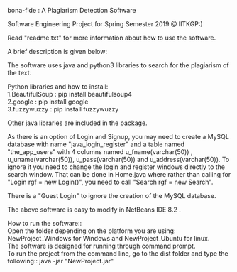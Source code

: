 bona-fide : A Plagiarism Detection Software

Software Engineering Project for Spring Semester 2019 @ IITKGP:)

Read "readme.txt" for more information about how to use the software.

A brief description is given below:

The software uses java and python3 libraries to search for the plagiarism of the text.

Python libraries and how to install:<br/>
1.BeautifulSoup : pip install beautifulsoup4<br/>
2.google        : pip install google<br/>
3.fuzzywuzzy    : pip install fuzzywuzzy

Other java libraries are included in the package.<br/>

As there is an option of Login and Signup, you may need to create a MySQL database with name "java_login_register" and a table named "the_app_users" with 4 columns named u_fname(varchar(50)) , u_uname(varchar(50)), u_pass(varchar(50)) and u_address(varchar(50)).
To ignore it you need to change the login and register windows directly to the search window. That can be done in Home.java where rather than calling for "Login rgf = new Login()", you need to call "Search rgf = new Search".

There is a "Guest Login" to ignore the creation of the MySQL database.

The above software is easy to modify in NetBeans IDE 8.2 .<br/>

How to run the software::<br/>
Open the folder depending on the platform you are using: NewProject_Windows for Windows and NewProject_Ubuntu for linux.<br/>
The software is designed for running through command prompt.<br/>
To run the project from the command line, go to the dist folder and
type the following:: java -jar "NewProject.jar" 
